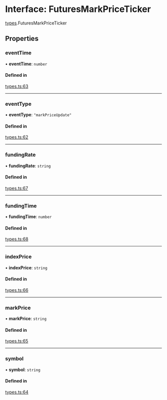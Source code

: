 # Interface: FuturesMarkPriceTicker

[types](../modules/types.md).FuturesMarkPriceTicker

## Properties

### eventTime

• **eventTime**: `number`

#### Defined in

[types.ts:63](https://github.com/Altamoon/altamoon/blob/b1afd68/app/api/types.ts#L63)

___

### eventType

• **eventType**: ``"markPriceUpdate"``

#### Defined in

[types.ts:62](https://github.com/Altamoon/altamoon/blob/b1afd68/app/api/types.ts#L62)

___

### fundingRate

• **fundingRate**: `string`

#### Defined in

[types.ts:67](https://github.com/Altamoon/altamoon/blob/b1afd68/app/api/types.ts#L67)

___

### fundingTime

• **fundingTime**: `number`

#### Defined in

[types.ts:68](https://github.com/Altamoon/altamoon/blob/b1afd68/app/api/types.ts#L68)

___

### indexPrice

• **indexPrice**: `string`

#### Defined in

[types.ts:66](https://github.com/Altamoon/altamoon/blob/b1afd68/app/api/types.ts#L66)

___

### markPrice

• **markPrice**: `string`

#### Defined in

[types.ts:65](https://github.com/Altamoon/altamoon/blob/b1afd68/app/api/types.ts#L65)

___

### symbol

• **symbol**: `string`

#### Defined in

[types.ts:64](https://github.com/Altamoon/altamoon/blob/b1afd68/app/api/types.ts#L64)
